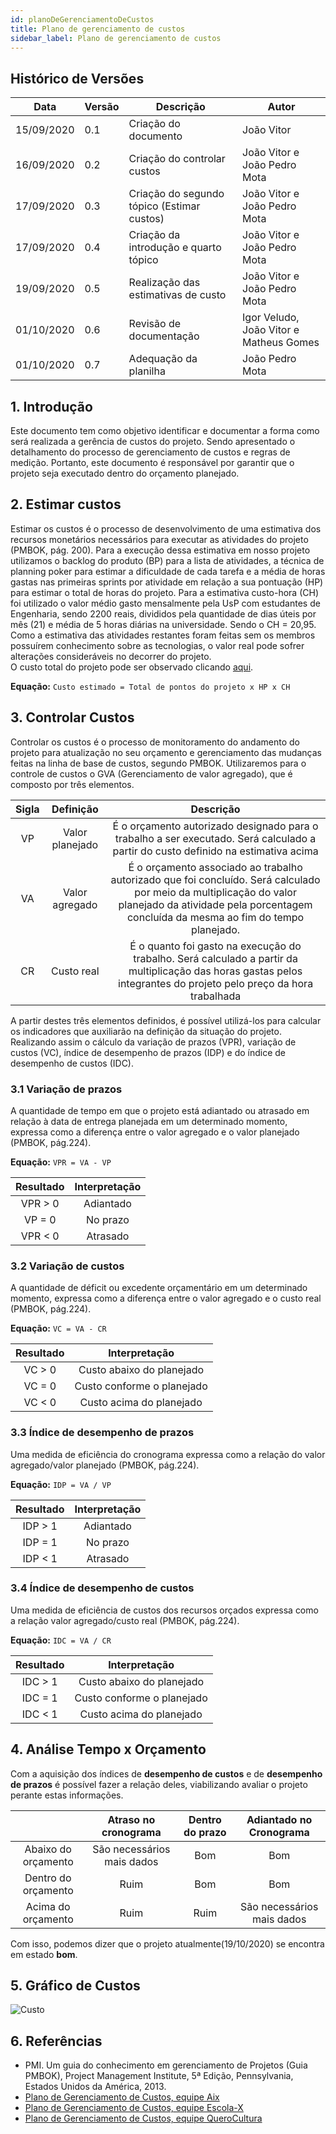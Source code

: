 ```yaml
---
id: planoDeGerenciamentoDeCustos
title: Plano de gerenciamento de custos
sidebar_label: Plano de gerenciamento de custos
---
```


## Histórico de Versões

| Data | Versão | Descrição | Autor |
|--------|-----------|---------------|---------|
| 15/09/2020 | 0.1 | Criação do documento | João Vitor |
| 16/09/2020 | 0.2 | Criação do controlar custos | João Vitor  e João Pedro Mota |
| 17/09/2020 | 0.3 | Criação do segundo tópico (Estimar custos) | João Vitor e João Pedro Mota |
| 17/09/2020 | 0.4 | Criação da introdução e quarto tópico | João Vitor e João Pedro Mota |
| 19/09/2020 | 0.5 | Realização das estimativas de custo | João Vitor  e João Pedro Mota |
| 01/10/2020 | 0.6 | Revisão de documentação | Igor Veludo, João Vitor e Matheus Gomes |
| 01/10/2020 | 0.7 | Adequação da planilha | João Pedro Mota |

## 1. Introdução 

Este documento tem como objetivo identificar e documentar a forma como será realizada a gerência de custos do projeto. Sendo apresentado o detalhamento do processo de gerenciamento de custos e regras de medição. Portanto, este documento é responsável por garantir que o projeto seja executado dentro do orçamento planejado.

## 2. Estimar custos

Estimar os custos é o processo de desenvolvimento de uma estimativa dos recursos monetários necessários para executar as atividades do projeto (PMBOK, pág. 200).
Para a execução dessa estimativa em nosso projeto utilizamos o backlog do produto (BP) para a lista de atividades, a técnica de planning poker para estimar a dificuldade de cada tarefa e a média de horas gastas nas primeiras sprints por atividade em relação a sua pontuação (HP) para estimar o total de horas do projeto.
Para a estimativa custo-hora (CH) foi utilizado o valor médio gasto mensalmente pela UsP com estudantes de Engenharia, sendo 2200 reais, divididos pela quantidade de dias úteis por mês (21) e média de 5 horas diárias na universidade. Sendo o CH = 20,95.<br>
Como a estimativa das atividades restantes foram feitas sem os membros possuírem conhecimento sobre as tecnologias, o valor real pode sofrer alterações consideráveis no decorrer do projeto.<br>
O custo total do projeto pode ser observado clicando [aqui](https://docs.google.com/spreadsheets/d/1u7Hlolp_8GkGjKMSFLsNkmafecExe6sS8smiyK-zd10/edit?usp=sharing).


**Equação:** `Custo estimado = Total de pontos do projeto x HP x CH`


## 3. Controlar Custos

Controlar os custos é o processo de monitoramento do andamento do projeto para atualização no seu orçamento e gerenciamento das mudanças feitas na linha de base de custos, segundo PMBOK. Utilizaremos para o controle de custos o GVA (Gerenciamento de valor agregado), que é composto por três elementos.

| Sigla | Definição | Descrição |
| :---------: | :-------: | :--------: |
| VP | Valor planejado | É o orçamento autorizado designado para o trabalho a ser executado. Será calculado a partir do custo definido na estimativa acima |  
| VA | Valor agregado | É o orçamento associado ao trabalho autorizado que foi concluído. Será calculado por meio da multiplicação do valor planejado da atividade pela porcentagem concluída da mesma ao fim do tempo planejado. |
| CR | Custo real | É o quanto foi gasto na execução do trabalho. Será calculado a partir da multiplicação das horas gastas pelos integrantes do projeto pelo preço da hora trabalhada | 

A partir destes três elementos definidos, é possível utilizá-los para calcular os indicadores que auxiliarão na definição da situação do projeto. Realizando assim o cálculo da variação de prazos (VPR), variação de custos (VC), índice de desempenho de prazos (IDP) e do índice de desempenho de custos (IDC).

### 3.1 Variação de prazos

A quantidade de tempo em que o projeto está adiantado ou atrasado em relação à data de entrega planejada em um determinado momento, expressa como a diferença entre o valor agregado e o valor planejado (PMBOK, pág.224).

**Equação:** `VPR = VA - VP`

| Resultado | Interpretação |
| :-------: | :--------: |
| VPR > 0 | Adiantado |
| VP = 0 | No prazo |
| VPR < 0 | Atrasado |

### 3.2 Variação de custos

A quantidade de déficit ou excedente orçamentário em um determinado momento, expressa como a diferença entre o valor agregado e o custo real (PMBOK, pág.224).

**Equação:** `VC = VA - CR`

| Resultado | Interpretação |
| :-------: | :--------: |
| VC > 0 | Custo abaixo do planejado |
| VC = 0 | Custo conforme o planejado |
| VC < 0 | Custo acima do planejado |

### 3.3 Índice de desempenho de prazos

Uma medida de eficiência do cronograma expressa como a relação do valor agregado/valor planejado (PMBOK, pág.224).

**Equação:** `IDP = VA / VP` 

| Resultado | Interpretação |
| :-------: | :--------: |
| IDP > 1 | Adiantado |
| IDP = 1 | No prazo |
| IDP < 1 | Atrasado |

### 3.4 Índice de desempenho de custos

Uma medida de eficiência de custos dos recursos orçados expressa como a relação valor agregado/custo real (PMBOK, pág.224).

**Equação:** `IDC = VA / CR`

| Resultado | Interpretação |
| :-------: | :--------: |
| IDC > 1 | Custo abaixo do planejado |
| IDC = 1 | Custo conforme o planejado |
| IDC < 1 | Custo acima do planejado |

## 4. Análise Tempo x Orçamento

Com a aquisição dos índices de **desempenho de custos** e de **desempenho de prazos** é possível fazer a relação deles, viabilizando avaliar o projeto perante estas informações.

| | Atraso no cronograma | Dentro do prazo | Adiantado no Cronograma |
| :-: | :---------: | :-------: | :--------: |
| Abaixo do orçamento | São necessários mais dados | Bom | Bom |
| Dentro do orçamento | Ruim  | Bom | Bom |
| Acima do orçamento | Ruim  | Ruim  | São necessários mais dados  |

Com isso, podemos dizer que o projeto atualmente(19/10/2020) se encontra em estado **bom**.

## 5. Gráfico de Custos
![Custo](website/static/img/custos.png)

## 6. Referências

* PMI. Um guia do conhecimento em gerenciamento de Projetos (Guia PMBOK), Project Management Institute, 5ª Edição, Pennsylvania, Estados Unidos da América, 2013.
* [Plano de Gerenciamento de Custos, equipe Aix](https://fga-eps-mds.github.io/2019.1-Aix/gerencia/2019/04/05/plano-de-gerenciamento-de-custos/)
* [Plano de Gerenciamento de Custos, equipe Escola-X](https://github.com/fga-eps-mds/2017.1-Escola-X/wiki/Plano-de-Gerenciamento-de-Custos)
* [Plano de Gerenciamento de Custos, equipe QueroCultura](https://github.com/fga-eps-mds/2017.2-QueroCultura/wiki/Plano-de-Gerenciamento-de-Custos)


